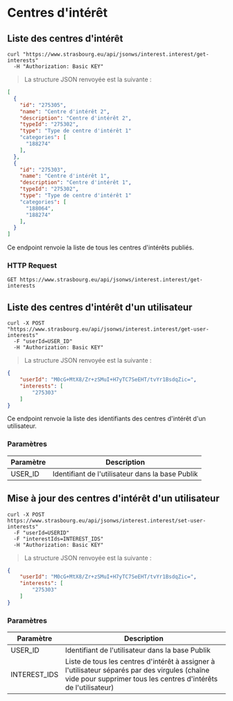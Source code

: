 # Centres d'intérêt

## Liste des centres d'intérêt

```shell
curl "https://www.strasbourg.eu/api/jsonws/interest.interest/get-interests"
  -H "Authorization: Basic KEY"
```

> La structure JSON renvoyée est la suivante :

```json
[
  {
    "id": "275305",
    "name": "Centre d'intérêt 2",
    "description": "Centre d'intérêt 2",
    "typeId": "275302",
    "type": "Type de centre d'intérêt 1"
    "categories": [
      "188274"
    ],
  },
  {
    "id": "275303",
    "name": "Centre d'intérêt 1",
    "description": "Centre d'intérêt 1",
    "typeId": "275302",
    "type": "Type de centre d'intérêt 1"
    "categories": [
      "188064",
      "188274"
    ],
  }
]
```

Ce endpoint renvoie la liste de tous les centres d'intérêts publiés.

### HTTP Request

`GET https://www.strasbourg.eu/api/jsonws/interest.interest/get-interests`

## Liste des centres d'intérêt d'un utilisateur

```shell
curl -X POST "https://www.strasbourg.eu/api/jsonws/interest.interest/get-user-interests"  
  -F "userId=USER_ID"
  -H "Authorization: Basic KEY"
```

> La structure JSON renvoyée est la suivante :

```json
{
    "userId": "M0cG+MtX8/Zr+zSMuI+H7yTC7SeEHT/tvYr1BsdqZic=",
    "interests": [
        "275303"
    ]
}
```

Ce endpoint renvoie la liste des identifiants des centres d'intérêt d'un utilisateur.


### Paramètres

Paramètre | Description
--------- | -----------
USER_ID | Identifiant de l'utilisateur dans la base Publik

## Mise à jour des centres d'intérêt d'un utilisateur

```shell
curl -X POST https://www.strasbourg.eu/api/jsonws/interest.interest/set-user-interests"
  -F "userId=USERID"
  -F "interestIds=INTEREST_IDS"
  -H "Authorization: Basic KEY"
```

> La structure JSON renvoyée est la suivante :

```json
{
    "userId": "M0cG+MtX8/Zr+zSMuI+H7yTC7SeEHT/tvYr1BsdqZic=",
    "interests": [
        "275303"
    ]
}
```

### Paramètres

Paramètre | Description
--------- | -----------
USER_ID | Identifiant de l'utilisateur dans la base Publik
INTEREST_IDS | Liste de tous les centres d'intérêt à assigner à l'utilisateur séparés par des virgules (chaîne vide pour supprimer tous les centres d'intérêts de l'utilisateur)